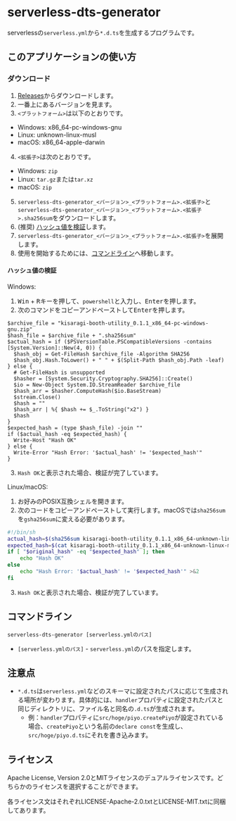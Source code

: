 # serverless-dts-generator
serverlessの`serverless.yml`から`*.d.ts`を生成するプログラムです。

## このアプリケーションの使い方
### ダウンロード
1. [Releases](https://github.com/KisaragiEffective/serverless-dts-generator/releases)からダウンロードします。
2. 一番上にあるバージョンを見ます。
3. `<プラットフォーム>`は以下のとおりです。
  * Windows: x86_64-pc-windows-gnu
  * Linux: unknown-linux-musl
  * macOS: x86_64-apple-darwin
4. `<拡張子>`は次のとおりです。
  * Windows: `zip`
  * Linux: `tar.gz`または`tar.xz`
  * macOS: `zip`
5. `serverless-dts-generator_<バージョン>_<プラットフォーム>.<拡張子>`と`serverless-dts-generator_<バージョン>_<プラットフォーム>.<拡張子>.sha256sum`をダウンロードします。
6. (推奨) [ハッシュ値を検証](#ハッシュ値の検証)します。
7. `serverless-dts-generator_<バージョン>_<プラットフォーム>.<拡張子>`を展開します。
8. 使用を開始するためには、[コマンドライン](#コマンドライン)へ移動します。

#### ハッシュ値の検証
Windows:

1. <kbd>Win</kbd> + <kbd>R</kbd>キーを押して、`powershell`と入力し、<kbd>Enter</kbd>を押します。
2. 次のコマンドをコピーアンドペーストして<kbd>Enter</kbd>を押します。

```pwsh
$archive_file = "kisaragi-booth-utility_0.1.1_x86_64-pc-windows-gnu.zip"
$hash_file = $archive_file + ".sha256sum"
$actual_hash = if ($PSVersionTable.PSCompatibleVersions -contains [System.Version]::New(4, 0)) {
  $hash_obj = Get-FileHash $archive_file -Algorithm SHA256
  $hash_obj.Hash.ToLower() + " " + $(Split-Path $hash_obj.Path -leaf)
} else {
  # Get-FileHash is unsupported
  $hasher = [System.Security.Cryptography.SHA256]::Create()
  $io = New-Object System.IO.StreamReader $archive_file
  $hash_arr = $hasher.ComputeHash($io.BaseStream)
  $stream.Close()
  $hash = ""
  $hash_arr | %{ $hash += $_.ToString("x2") }
  $hash
}
$expected_hash = (type $hash_file) -join ""
if ($actual_hash -eq $expected_hash) {
  Write-Host "Hash OK"
} else {
  Write-Error "Hash Error: '$actual_hash' != '$expected_hash'"
}
```

3. `Hash OK`と表示された場合、検証が完了しています。

Linux/macOS:

1. お好みのPOSIX互換シェルを開きます。
2. 次のコードをコピーアンドペーストして実行します。macOSでは`sha256sum`を`gsha256sum`に変える必要があります。

```sh
#!/bin/sh
actual_hash=$(sha256sum kisaragi-booth-utility_0.1.1_x86_64-unknown-linux-musl.tar.gz)
expected_hash=$(cat kisaragi-booth-utility_0.1.1_x86_64-unknown-linux-musl.tar.gz.sha256sum)
if [ "$original_hash" -eq "$expected_hash" ]; then
    echo "Hash OK"
else
    echo "Hash Error: '$actual_hash' != '$expected_hash'" >&2
fi
```

3. `Hash OK`と表示された場合、検証が完了しています。

## コマンドライン
```
serverless-dts-generator [serverless.ymlのパス]
```

* `[serverless.ymlのパス]` - `serverless.yml`のパスを指定します。

## 注意点
* `*.d.ts`は`serverless.yml`などのスキーマに設定されたパスに応じて生成される場所が変わります。具体的には、`handler`プロパティに設定されたパスと同じディレクトリに、ファイル名と同名の`.d.ts`が生成されます。
    * 例：`handler`プロパティに`src/hoge/piyo.createPiyo`が設定されている場合、`createPiyo`という名前の`declare const`を生成し、`src/hoge/piyo.d.ts`にそれを書き込みます。

## ライセンス
Apache License, Version 2.0とMITライセンスのデュアルライセンスです。どちらかのライセンスを選択することができます。

各ライセンス文はそれぞれLICENSE-Apache-2.0.txtとLICENSE-MIT.txtに同梱してあります。
